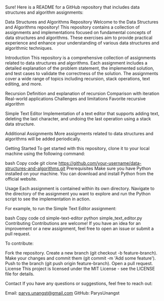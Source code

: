 
Sure! Here is a README for a GitHub repository that includes data structures and algorithm assignments:

Data Structures and Algorithms Repository
Welcome to the Data Structures and Algorithms repository! This repository contains a collection of assignments
and implementations focused on fundamental concepts of data structures and algorithms. These exercises aim to provide 
practical experience and enhance your understanding of various data structures and algorithmic techniques.


Introduction
This repository is a comprehensive collection of assignments related to data structures and algorithms.
Each assignment includes a detailed explanation of the problem statement, the implemented solution, and test
cases to validate the correctness of the solution. The assignments cover a wide range of topics including recursion, stack operations, text editing, and more.


Recursion
  Definition and explanation of recursion
  Comparison with iteration
  Real-world applications
  Challenges and limitations
  Favorite recursive algorithm
  
Simple Text Editor
  Implementation of a text editor that supports adding text, deleting the last character, and undoing the last operation using a stack data structure.

Additional Assignments
  More assignments related to data structures and algorithms will be added periodically.




Getting Started
To get started with this repository, clone it to your local machine using the following command:

bash
Copy code
git clone https://github.com/your-username/data-structures-and-algorithms.git
Prerequisites
Make sure you have Python installed on your machine. You can download and install Python from the official website.

Usage
Each assignment is contained within its own directory. Navigate to the directory of the assignment you want to explore and run the Python script to see the implementation in action.

For example, to run the Simple Text Editor assignment:

bash
Copy code
cd simple-text-editor
python simple_text_editor.py
Contributing
Contributions are welcome! If you have an idea for an improvement or a new assignment, feel free to open an issue or submit a pull request.

To contribute:

Fork the repository.
Create a new branch (git checkout -b feature-branch).
Make your changes and commit them (git commit -m 'Add some feature').
Push to the branch (git push origin feature-branch).
Open a pull request.
License
This project is licensed under the MIT License - see the LICENSE file for details.

Contact
If you have any questions or suggestions, feel free to reach out:

Email: parys.unangst@gmail.com
GitHub: ParysUnangst
